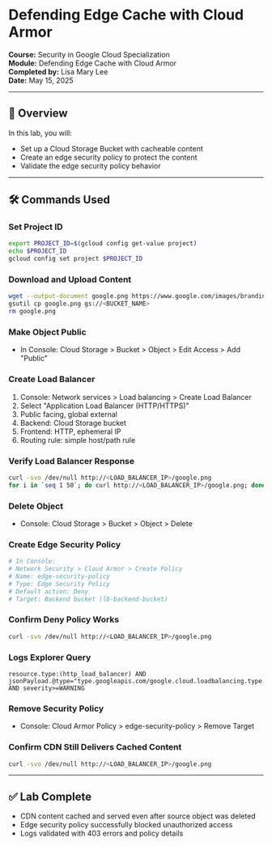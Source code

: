 # Defending Edge Cache with Cloud Armor

**Course:** Security in Google Cloud Specialization  
**Module:** Defending Edge Cache with Cloud Armor  
**Completed by:** Lisa Mary Lee  
**Date:** May 15, 2025  

---

## 🧠 Overview

In this lab, you will:
- Set up a Cloud Storage Bucket with cacheable content
- Create an edge security policy to protect the content
- Validate the edge security policy behavior

---

## 🛠️ Commands Used

### Set Project ID
```bash
export PROJECT_ID=$(gcloud config get-value project)
echo $PROJECT_ID
gcloud config set project $PROJECT_ID
```

### Download and Upload Content
```bash
wget --output-document google.png https://www.google.com/images/branding/googlelogo/1x/googlelogo_color_272x92dp.png
gsutil cp google.png gs://<BUCKET_NAME>
rm google.png
```

### Make Object Public
- In Console: Cloud Storage > Bucket > Object > Edit Access > Add "Public"

### Create Load Balancer
1. Console: Network services > Load balancing > Create Load Balancer
2. Select "Application Load Balancer (HTTP/HTTPS)"
3. Public facing, global external
4. Backend: Cloud Storage bucket
5. Frontend: HTTP, ephemeral IP
6. Routing rule: simple host/path rule

### Verify Load Balancer Response
```bash
curl -svo /dev/null http://<LOAD_BALANCER_IP>/google.png
for i in `seq 1 50`; do curl http://<LOAD_BALANCER_IP>/google.png; done
```

### Delete Object
- Console: Cloud Storage > Bucket > Object > Delete

### Create Edge Security Policy
```bash
# In Console:
# Network Security > Cloud Armor > Create Policy
# Name: edge-security-policy
# Type: Edge Security Policy
# Default action: Deny
# Target: Backend bucket (lb-backend-bucket)
```

### Confirm Deny Policy Works
```bash
curl -svo /dev/null http://<LOAD_BALANCER_IP>/google.png
```

### Logs Explorer Query
```text
resource.type:(http_load_balancer) AND jsonPayload.@type="type.googleapis.com/google.cloud.loadbalancing.type.LoadBalancerLogEntry" AND severity>=WARNING
```

### Remove Security Policy
- Console: Cloud Armor Policy > edge-security-policy > Remove Target

### Confirm CDN Still Delivers Cached Content
```bash
curl -svo /dev/null http://<LOAD_BALANCER_IP>/google.png
```

---

## ✅ Lab Complete

- CDN content cached and served even after source object was deleted
- Edge security policy successfully blocked unauthorized access
- Logs validated with 403 errors and policy details

